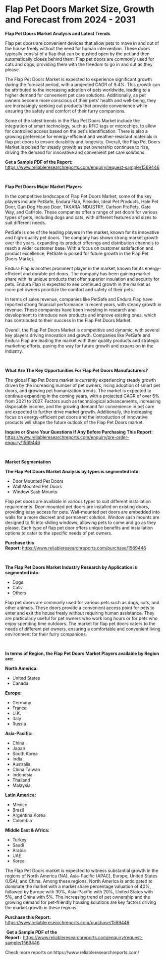 <p><h1>Flap Pet Doors Market Size, Growth and Forecast from 2024 - 2031</h1></p><p><strong>Flap Pet Doors Market Analysis and Latest Trends</strong></p>
<p><p>Flap pet doors are convenient devices that allow pets to move in and out of the house freely without the need for human intervention. These doors typically consist of a flap that can be pushed open by the pet and then automatically closes behind them. Flap pet doors are commonly used for cats and dogs, providing them with the freedom to go in and out as they please.</p><p>The Flap Pet Doors Market is expected to experience significant growth during the forecast period, with a projected CAGR of 9.4%. This growth can be attributed to the increasing adoption of pets worldwide, leading to a higher demand for convenient pet care solutions. Additionally, as pet owners become more conscious of their pets' health and well-being, they are increasingly seeking out products that provide convenience while ensuring the safety and comfort of their furry companions.</p><p>Some of the latest trends in the Flap Pet Doors Market include the integration of smart technology, such as RFID tags or microchips, to allow for controlled access based on the pet's identification. There is also a growing preference for energy-efficient and weather-resistant materials in flap pet doors to ensure durability and longevity. Overall, the Flap Pet Doors Market is poised for steady growth as pet ownership continues to rise, driving the demand for innovative and convenient pet care solutions.</p></p>
<p><strong>Get a Sample PDF of the Report:&nbsp;</strong> <a href="https://www.reliableresearchreports.com/enquiry/request-sample/1569446">https://www.reliableresearchreports.com/enquiry/request-sample/1569446</a></p>
<p>&nbsp;</p>
<p><strong>Flap Pet Doors Major Market Players</strong></p>
<p><p>In the competitive landscape of Flap Pet Doors Market, some of the key players include PetSafe, Endura Flap, Plexidor, Ideal Pet Products, Hale Pet Door, Gun Dog House Door, TAKARA INDUSTRY, Carlson ProPets, Gate Way, and CatHole. These companies offer a range of pet doors for various types of pets, including dogs and cats, with different features and sizes to suit different needs.</p><p>PetSafe is one of the leading players in the market, known for its innovative and high-quality pet doors. The company has shown strong market growth over the years, expanding its product offerings and distribution channels to reach a wider customer base. With a focus on customer satisfaction and product excellence, PetSafe is poised for future growth in the Flap Pet Doors Market.</p><p>Endura Flap is another prominent player in the market, known for its energy-efficient and durable pet doors. The company has been gaining market share with its unique products that offer superior insulation and security for pets. Endura Flap is expected to see continued growth in the market as more pet owners prioritize the comfort and safety of their pets.</p><p>In terms of sales revenue, companies like PetSafe and Endura Flap have reported strong financial performance in recent years, with steady growth in revenue. These companies have been investing in research and development to introduce new products and improve existing ones, which has contributed to their success in the Flap Pet Doors Market.</p><p>Overall, the Flap Pet Doors Market is competitive and dynamic, with several key players driving innovation and growth. Companies like PetSafe and Endura Flap are leading the market with their quality products and strategic marketing efforts, paving the way for future growth and expansion in the industry.</p></p>
<p>&nbsp;</p>
<p><strong>What Are The Key Opportunities For Flap Pet Doors Manufacturers?</strong></p>
<p><p>The global Flap Pet Doors market is currently experiencing steady growth driven by the increasing number of pet owners, rising adoption of smart pet doors, and growing pet humanization trends. The market is expected to continue expanding in the coming years, with a projected CAGR of over 5% from 2021 to 2027. Factors such as technological advancements, increasing disposable income, and the growing demand for convenience in pet care are expected to further drive market growth. Additionally, the increasing focus on energy-efficient pet doors and the introduction of innovative products will shape the future outlook of the Flap Pet Doors market.</p></p>
<p><strong>Inquire or Share Your Questions If Any Before Purchasing This Report:</strong> <a href="https://www.reliableresearchreports.com/enquiry/pre-order-enquiry/1569446">https://www.reliableresearchreports.com/enquiry/pre-order-enquiry/1569446</a></p>
<p>&nbsp;</p>
<p><strong>Market Segmentation</strong></p>
<p><strong>The Flap Pet Doors Market Analysis by types is segmented into:</strong></p>
<p><ul><li>Door Mounted Pet Doors</li><li>Wall Mounted Pet Doors</li><li>Window Sash Mounts</li></ul></p>
<p><p>Flap pet doors are available in various types to suit different installation requirements. Door-mounted pet doors are installed on existing doors, providing easy access for pets. Wall-mounted pet doors are embedded into walls for a more discreet and permanent solution. Window sash mounts are designed to fit into sliding windows, allowing pets to come and go as they please. Each type of flap pet door offers unique benefits and installation options to cater to the specific needs of pet owners.</p></p>
<p><strong>Purchase this Report:&nbsp;</strong><a href="https://www.reliableresearchreports.com/purchase/1569446">https://www.reliableresearchreports.com/purchase/1569446</a></p>
<p>&nbsp;</p>
<p><strong>The Flap Pet Doors Market Industry Research by Application is segmented into:</strong></p>
<p><ul><li>Dogs</li><li>Cats</li><li>Others</li></ul></p>
<p><p>Flap pet doors are commonly used for various pets such as dogs, cats, and other animals. These doors provide a convenient access point for pets to enter and exit the house freely without requiring human assistance. They are particularly useful for pet owners who work long hours or for pets who enjoy spending time outdoors. The market for flap pet doors caters to the needs of different pet owners, ensuring a comfortable and convenient living environment for their furry companions.</p></p>
<p>&nbsp;</p>
<p><strong>In terms of Region, the Flap Pet Doors Market Players available by Region are:</strong></p>
<p>
    <p> <strong> North America: </strong>
        <ul>
            <li>United States</li>
            <li>Canada</li>
        </ul>
        </p> 
    <p> <strong> Europe: </strong>
        <ul>
            <li>Germany</li>
            <li>France</li>
            <li>U.K.</li>
            <li>Italy</li>
            <li>Russia</li>
        </ul>
        </p> 
    <p> <strong> Asia-Pacific: </strong>
        <ul>
            <li>China</li>
            <li>Japan</li>
            <li>South Korea</li>
            <li>India</li>
            <li>Australia</li>
            <li>China Taiwan</li>
            <li>Indonesia</li>
            <li>Thailand</li>
            <li>Malaysia</li>
        </ul>
        </p> 
    <p> <strong> Latin America: </strong>
        <ul>
            <li>Mexico</li>
            <li>Brazil</li>
            <li>Argentina Korea</li>
            <li>Colombia</li>
        </ul>
        </p> 
    <p> <strong> Middle East & Africa: </strong>
        <ul>
            <li>Turkey</li>
            <li>Saudi</li>
            <li>Arabia</li>
            <li>UAE</li>
            <li>Korea</li>
        </ul>
    </p>
    </p>
<p><p>The Flap Pet Doors market is expected to witness substantial growth in the regions of North America (NA), Asia-Pacific (APAC), Europe, United States (USA), and China. Among these regions, North America is anticipated to dominate the market with a market share percentage valuation of 40%, followed by Europe with 30%, Asia-Pacific with 20%, United States with 5%, and China with 5%. The increasing trend of pet ownership and the growing demand for pet-friendly housing solutions are key factors driving the market growth in these regions.</p></p>
<p><strong>Purchase this Report: </strong><a href="https://www.reliableresearchreports.com/purchase/1569446">https://www.reliableresearchreports.com/purchase/1569446</a></p>
<p>&nbsp;<strong>Get a Sample PDF of the Report:&nbsp;&nbsp;</strong><a href="https://www.reliableresearchreports.com/enquiry/request-sample/1569446">https://www.reliableresearchreports.com/enquiry/request-sample/1569446</a></p>
<p><strong></strong></p>
<p>Check more reports on https://www.reliableresearchreports.com/</p>
